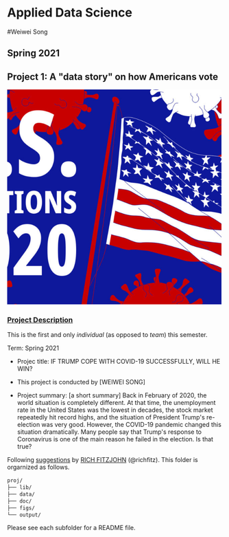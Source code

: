 # Applied Data Science 
#Weiwei Song
## Spring 2021
## Project 1: A "data story" on how Americans vote

<img src="figs/title3.jpg" width="500">

### [Project Description](doc/)
This is the first and only *individual* (as opposed to *team*) this semester. 

Term: Spring 2021

+ Projec title: IF TRUMP COPE WITH COVID-19 SUCCESSFULLY, WILL HE WIN?
+ This project is conducted by [WEIWEI SONG]

+ Project summary: [a short summary] Back in February of 2020, the world situation is completely different. At that time, the unemployment rate in the United States was the lowest in decades, the stock market repeatedly hit record highs, and the situation of President Trump's re-election was very good. However, the COVID-19 pandemic changed this situation dramatically. Many people say that Trump's response to Coronavirus is one of the main reason he failed in the election. Is that true?
 
Following [suggestions](http://nicercode.github.io/blog/2013-04-05-projects/) by [RICH FITZJOHN](http://nicercode.github.io/about/#Team) (@richfitz). This folder is orgarnized as follows.

```
proj/
├── lib/
├── data/
├── doc/
├── figs/
└── output/
```

Please see each subfolder for a README file.
